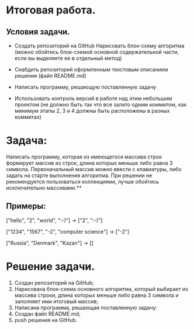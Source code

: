 # Итоговая работа.

## Условия задачи.

* Создать репозиторий на GitHub
Нарисовать блок-схему алгоритма (можно обойтись блок-схемой основной содержательной части, если вы выделяете ее в отдельный метод)

* Снабдить репозиторий оформленным текстовым описанием решения (файл README.md)
* Написать программу, решающую поставленную задачу
* Использовать контроль версий в работе над этим небольшим проектом (не должно быть так что все залито одним коммитом, как минимум этапы 2, 3 и 4 должны быть расположены в разных коммитах)

# Задача:

 Написать программу, которая из имеющегося массива строк формирует массив из строк, длина которых меньше либо равна 3 символа. Первоначальный массив можно ввести с клавиатуры, либо задать на старте выполнения алгоритма. При решении не рекомендуется пользоваться коллекциями, лучше обойтись исключительно массивами.**


## Примеры:

["hello", "2", "world", ":-)"] -> ["2", ":-)"]

["1234", "1567", "-2", "computer science"] -> ["-2"]

["Russia", "Denmark", "Kazan"] -> []


# Решение задачи.


1. Создан репозиторий на GitHub;
2. Нарисована блок-схема основного алгоритма, который выбирает из массива строки, длина которых меньше либо равна 3 символа и заполняет ими итоговый массив;
3. Написана программа, решающая поставленную задачу:
4. Создан файл README.md;
5. push решения на GitHub.

